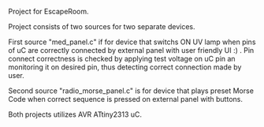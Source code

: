 Project for EscapeRoom.

Project consists of two sources for two separate devices.

First source "med_panel.c" if for device that switchs ON UV lamp when pins of uC are correctly connected by external panel
with user friendly UI :) .  Pin connect correctness is checked by applying test voltage on uC pin an monitoring it on desired pin,
thus detecting correct connection made by user.

Second source "radio_morse_panel.c" is for device that plays preset Morse Code when correct sequence is pressed on external panel
with buttons.

Both projects utilizes AVR ATtiny2313 uC.
